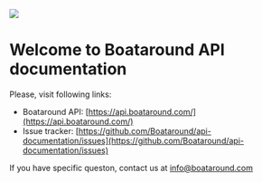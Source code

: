 ![](https://d27an5i49e1ttq.cloudfront.net/frontend/images/logo-blue.png)

# Welcome to Boataround API documentation

Please, visit following links:

- Boataround API: [https://api.boataround.com/](https://api.boataround.com/)
- Issue tracker: [https://github.com/Boataround/api-documentation/issues](https://github.com/Boataround/api-documentation/issues)

If you have specific queston, contact us at [info@boataround.com](info@boataround.com)



